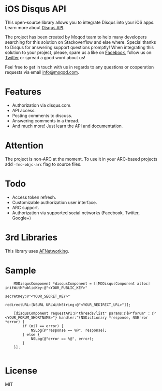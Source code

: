 # iOS Disqus API 

This open-source library allows you to integrate Disqus into your iOS apps. Learn more about [Disqus API](http://disqus.com/api/docs/).

The project has been created by Moqod team to help many developers searching for this solution on Stackoverflow and else where. Special thanks to Disqus for answering support questions promptly! When integrating this solution to your project, please, spare us a like on [Facebook](http://fb.me/moqod), follow us on [Twitter](http://twitter.com/moqod) or spread a good word about us!

Feel free to get in touch with us in regards to any questions or cooperation requests via email [info@moqod.com](mailto:info@moqod.com).

# Features
- Authorization via disqus.com.
- API access.
- Posting comments to discuss.
- Answering comments in a thread.
- And much more! Just learn the API and documentation.

# Attention
The project is non-ARC at the moment. To use it in your ARC-based projects add `-fno-objc-arc` flag to source files.

# Todo
- Access token refresh.
- Customizable authorization user interface. 
- ARC support.
- Authorization via supported social networks (Facebook, Twitter, Google+)

# 3rd Libraries
This library uses [AFNetworking](https://github.com/AFNetworking/AFNetworking).

# Sample

``` objc
    MDDisqusComponent *disqusComponent = [[MDDisqusComponent alloc] initWithPublicKey:@"<YOUR_PUBLIC_KEY>"
        																	secretKey:@"<YOUR_SECRET_KEY>"
																		  redirectURL:[NSURL URLWithString:@"<YOUR_REDIRECT_URL>"]];
    
    [disqusComponent requestAPI:@"threads/list" params:@{@"forum" : @"<YOUR_FORUM_SHORTNAME>"} handler:^(NSDictionary *response, NSError *error) {
		if (nil == error) {
			NSLog(@"response == %@", response);
		} else {
			NSLog(@"error == %@", error);
		}
	}];
    

```

# License
MIT